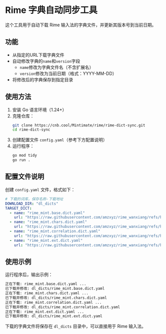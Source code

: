 # Rime 字典自动同步工具

这个工具用于自动下载 Rime 输入法的字典文件，并更新其版本号到当前日期。

## 功能

- 从指定的URL下载字典文件
- 自动修改字典的`name`和`version`字段
  - `name`修改为字典文件名（不含扩展名）
  - `version`修改为当前日期（格式：YYYY-MM-DD）
- 将修改后的字典保存到指定目录

## 使用方法

1. 安装 Go 语言环境（1.24+）
2. 克隆仓库：
   ```bash
   git clone https://cnb.cool/Mintimate/rime/rime-dict-sync.git
   cd rime-dict-sync
   ```
3. 创建配置文件 `config.yaml`（参考下方配置说明）
4. 运行程序：
   ```bash
   go mod tidy
   go run .
   ```

## 配置文件说明

创建 `config.yaml` 文件，格式如下：

```yaml
# 下载的词库，保存名称-下载地址
DOWNLOAD_DIR: "dl_dicts"
TARGET_DICT:
  - name: "rime_mint.base.dict.yaml"
    url: "https://raw.githubusercontent.com/amzxyz/rime_wanxiang/refs/heads/wanxiang/zh_dicts/base.dict.yaml"
  - name: "rime_mint.chars.dict.yaml"
    url: "https://raw.githubusercontent.com/amzxyz/rime_wanxiang/refs/heads/wanxiang/zh_dicts/chars.dict.yaml"
  - name: "rime_mint.correlation.dict.yaml"
    url: "https://raw.githubusercontent.com/amzxyz/rime_wanxiang/refs/heads/wanxiang/zh_dicts/correlation.dict.yaml"
  - name: "rime_mint.ext.dict.yaml"
    url: "https://raw.githubusercontent.com/amzxyz/rime_wanxiang/refs/heads/wanxiang/zh_dicts/suggestion.dict.yaml"
```

## 使用示例

运行程序后，输出示例：

```txt
正在下载: rime_mint.base.dict.yaml ...
已下载并修改: dl_dicts/rime_mint.base.dict.yaml
正在下载: rime_mint.chars.dict.yaml ...
已下载并修改: dl_dicts/rime_mint.chars.dict.yaml
正在下载: rime_mint.correlation.dict.yaml ...
已下载并修改: dl_dicts/rime_mint.correlation.dict.yaml
正在下载: rime_mint.ext.dict.yaml ...
已下载并修改: dl_dicts/rime_mint.ext.dict.yaml
```

下载的字典文件将保存在 `dl_dicts` 目录中，可以直接用于 Rime 输入法。